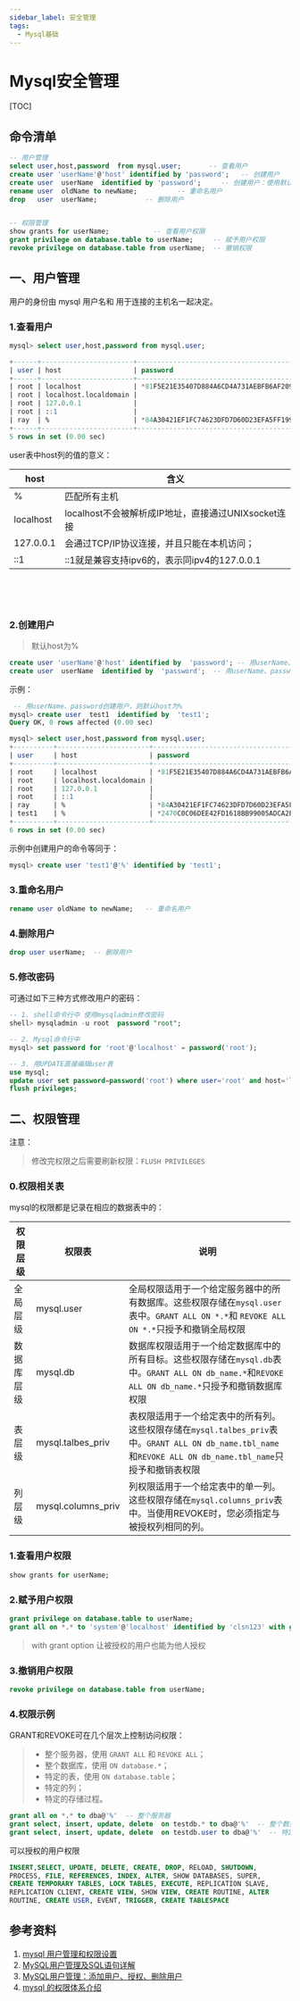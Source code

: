 ```yaml
---
sidebar_label: 安全管理
tags:
  - Mysql基础
---
```


# Mysql安全管理

[TOC]

## 命令清单

```sql
-- 用户管理
select user,host,password  from mysql.user;       -- 查看用户
create user 'userName'@'host' identified by 'password';   -- 创建用户
create user  userName  identified by 'password';     -- 创建用户：使用默认host(%)创建用户
rename user  oldName to newName;          -- 重命名用户
drop   user  userName;            -- 删除用户


-- 权限管理
show grants for userName;           -- 查看用户权限
grant privilege on database.table to userName;     -- 赋予用户权限
revoke privilege on database.table from userName;  -- 撤销权限
```

## 一、用户管理

用户的身份由 mysql 用户名和 用于连接的主机名一起决定。

### 1.查看用户

```sql
mysql> select user,host,password from mysql.user;

+------+-----------------------+-------------------------------------------+
| user | host                  | password                                  |
+------+-----------------------+-------------------------------------------+
| root | localhost             | *81F5E21E35407D884A6CD4A731AEBFB6AF209E1B |
| root | localhost.localdomain |                                           |
| root | 127.0.0.1             |                                           |
| root | ::1                   |                                           |
| ray  | %                     | *84A30421EF1FC74623DFD7D60D23EFA5FF199BA1 |
+------+-----------------------+-------------------------------------------+
5 rows in set (0.00 sec)
```

user表中host列的值的意义：

| host      | 含义                                                |
| --------- | --------------------------------------------------- |
| %         | 匹配所有主机                                        |
| localhost | localhost不会被解析成IP地址，直接通过UNIXsocket连接 |
| 127.0.0.1 | 会通过TCP/IP协议连接，并且只能在本机访问；          |
| ::1       | ::1就是兼容支持ipv6的，表示同ipv4的127.0.0.1        |

​

​

### 2.创建用户

> 默认host为%

```sql
create user 'userName'@'host' identified by  'password'; -- 用userName、host、password创建用户  
create user  userName  identified by  'password';  -- 用userName、password创建用户，默认host为% 
```

示例：

```sql
 -- 用userName、password创建用户，则默认host为% 
mysql> create user  test1  identified by  'test1';
Query OK, 0 rows affected (0.00 sec)

mysql> select user,host,password from mysql.user;
+----------+-----------------------+-------------------------------------------+
| user     | host                  | password                                  |
+----------+-----------------------+-------------------------------------------+
| root     | localhost             | *81F5E21E35407D884A6CD4A731AEBFB6AF209E1B |
| root     | localhost.localdomain |                                           |
| root     | 127.0.0.1             |                                           |
| root     | ::1                   |                                           |
| ray      | %                     | *84A30421EF1FC74623DFD7D60D23EFA5FF199BA1 |
| test1    | %                     | *2470C0C06DEE42FD1618BB99005ADCA2EC9D1E19 |
+----------+-----------------------+-------------------------------------------+
6 rows in set (0.00 sec)

```

示例中创建用户的命令等同于：

```sql
mysql> create user 'test1'@'%' identified by 'test1';  
```

### 3.重命名用户

```sql
rename user oldName to newName;   -- 重命名用户
```

### 4.删除用户

```sql
drop user userName;  -- 删除用户
```

### 5.修改密码

可通过如下三种方式修改用户的密码：

```sql
-- 1. shell命令行中 使用mysqladmin修改密码
shell> mysqladmin -u root  password "root";

-- 2. Mysql命令行中
mysql> set password for 'root'@'localhost' = password('root');

-- 3. 用UPDATE直接编辑user表
use mysql;
update user set password=password('root') where user='root' and host='localhost';
flush privileges;
```

## 二、权限管理

注意：

> 修改完权限之后需要刷新权限：`FLUSH PRIVILEGES`

### 0.权限相关表

mysql的权限都是记录在相应的数据表中的：

| 权限层级   | 权限表             | 说明                                                         |
| ---------- | ------------------ | ------------------------------------------------------------ |
| 全局层级   | mysql.user         | 全局权限适用于一个给定服务器中的所有数据库。这些权限存储在`mysql.user`表中。`GRANT ALL ON *.*`和 `REVOKE ALL ON *.*`只授予和撤销全局权限 |
| 数据库层级 | mysql.db           | 数据库权限适用于一个给定数据库中的所有目标。这些权限存储在`mysql.db`表中。`GRANT ALL ON db_name.*`和`REVOKE ALL ON db_name.*`只授予和撤销数据库权限 |
| 表层级     | mysql.talbes_priv  | 表权限适用于一个给定表中的所有列。这些权限存储在`mysql.talbes_priv`表中。`GRANT ALL ON db_name.tbl_name`和`REVOKE ALL ON db_name.tbl_name`只授予和撤销表权限 |
| 列层级     | mysql.columns_priv | 列权限适用于一个给定表中的单一列。这些权限存储在`mysql.columns_priv`表中。当使用REVOKE时，您必须指定与被授权列相同的列。 |

### 1.查看用户权限

```sql
show grants for userName;
```

### 2.赋予用户权限

```sql
grant privilege on database.table to userName;
grant all on *.* to 'system'@'localhost' identified by 'clsn123' with grant option; 
```

> with grant option 让被授权的用户也能为他人授权

### 3.撤销用户权限

```sql
revoke privilege on database.table from userName;
```

### 4.权限示例

GRANT和REVOKE可在几个层次上控制访问权限：

> - 整个服务器，使用 `GRANT ALL` 和 `REVOKE ALL`；
> - 整个数据库，使用 `ON database.*`；
> - 特定的表，使用 `ON database.table`；
> - 特定的列；
> - 特定的存储过程。

```sql
grant all on *.* to dba@'%'  -- 整个服务器
grant select, insert, update, delete  on testdb.* to dba@'%'  -- 整个数据库
grant select, insert, update, delete  on testdb.user to dba@'%'  -- 特定表
```

可以授权的用户权限

```sql
INSERT,SELECT, UPDATE, DELETE, CREATE, DROP, RELOAD, SHUTDOWN, 
PROCESS, FILE, REFERENCES, INDEX, ALTER, SHOW DATABASES, SUPER, 
CREATE TEMPORARY TABLES, LOCK TABLES, EXECUTE, REPLICATION SLAVE, 
REPLICATION CLIENT, CREATE VIEW, SHOW VIEW, CREATE ROUTINE, ALTER 
ROUTINE, CREATE USER, EVENT, TRIGGER, CREATE TABLESPACE
```

## 参考资料

1. [mysql 用户管理和权限设置](https://www.cnblogs.com/fslnet/p/3143344.html)
2. [MySQL用户管理及SQL语句详解](https://www.cnblogs.com/clsn/p/8047028.html)
3. [MySQL用户管理：添加用户、授权、删除用户](https://www.cnblogs.com/chanshuyi/p/mysql_user_mng.html)
4. [mysql 的权限体系介绍](http://blog.sae.sina.com.cn/archives/1912)
